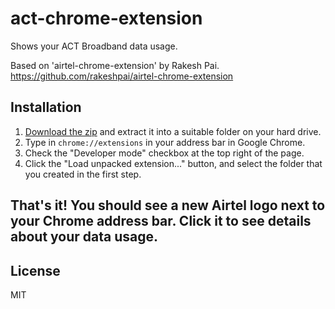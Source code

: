 act-chrome-extension
===

Shows your ACT Broadband data usage.

Based on 'airtel-chrome-extension' by Rakesh Pai. https://github.com/rakeshpai/airtel-chrome-extension

Installation
---

1. [Download the zip](https://github.com/anenthg/act-chrome-extension/archive/master.zip) and extract it into a suitable folder on your hard drive.
2. Type in `chrome://extensions` in your address bar in Google Chrome.
3. Check the "Developer mode" checkbox at the top right of the page.
4. Click the "Load unpacked extension..." button, and select the folder that you created in the first step.

That's it! You should see a new Airtel logo next to your Chrome address bar. Click it to see details about your data usage.
-----


License
---

MIT
